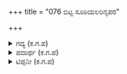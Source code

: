 +++
title = "076 ಬಿಟ್ಟ ಸೂಠಿಯಲರಿನೃಪರ"

+++

<details><summary>ಗದ್ಯ (ಕ.ಗ.ಪ) </summary>

76. ಮುಂದೆ ನುಗ್ಗಿದ ವೇಗದಲ್ಲಿ ಶತ್ರುರಾಜರನ್ನು ಅಟ್ಟಿಸಿಕೊಂಡು ಹೋಗಿ ಮುಂದಣ ಸಾಲನ್ನು ಒಡೆದು ಹಾಯ್ದು ಒಳಕ್ಕೆ ಪ್ರವೇಶಿಸಿ ಆನೆ ನುಗ್ಗಿದಂತೆ ಶತ್ರುಗಳ ಮೇಲೆ ಬಿದ್ದು ಸುತ್ತಾಡಿ ಹಿಟ್ಟುಗುಟ್ಟುತ್ತ ಹೆಣದ ಸಾಲುಗಳು ಒಟ್ಟೊಟ್ಟಿಗೆ ಬೀಳುತ್ತಿರಲು ರಣರಂಗದಲ್ಲಿ ಶತ್ರುಗಳನ್ನು ಅಟ್ಟಿ ಆಡಿಸಬಲ್ಲವನೇ ನಿಜವಾದ ರಾವುತ.
</details>

<details><summary>ಪದಾರ್ಥ (ಕ.ಗ.ಪ) </summary>

ಸೂಠಿ-ವೇಗ, ರಾವುತ-ಕುದುರೆ ಸವಾರ, ಅಶ್ವದಳದ ಸೈನಿಕ ?  
ಬಿಟ್ಟ ಸೂಠಿಯಲಿ-ನುಗ್ಗಿದ ವೇಗದಲ್ಲೇ, ಅರಿನೃಪರ-ಶತ್ರು ರಾಜರನ್ನು, ನೆರೆಯಟ್ಟಿ-ಚೆನ್ನಾಗಿ ಅಟ್ಟಿಸಿಕೊಂಡು ಹೋಗಿ, ಮುಂದಣಥಟ್ಟನು-ಸೇನೆಯ ಮುಂಭಾಗವನ್ನು, ಒಡೆಹಾಯ್ದ-ಸೀಳಿಕೊಂಡು ನುಗ್ಗಿ, ಅಹಿತ ಬಲದೊಳಗೆ-ಶತ್ರುಸೈನ್ಯದಲಿ, ಆನೆವರಿವವರಿದು-ಆನೆಯಂತೆ ಹರಿದಾಡಿ, ಹಿಟ್ಟುಗುಟ್ಟುತ-ಹಿಟ್ಟನ್ನು ಕುಟ್ಟಿದಂತೆ ವೈರಿಗಳನ್ನು ಹಾಕಿ ತುಳಿಯತ್ತ, ಹೆಣನ ಸಾಲುಗಳ ಒಟ್ಟು ಮೆರೆಯಲು-ಸಾಲು ಸಾಲಾಗಿ ಹೆಣಗಳ ರಾಶಿ ಕಣ್ಣಿಗೆ ಬೀಳುತ್ತಿರಲು, ಕಳನ ಚೌಕದಲ್ಲಿ-ರಣರಂಗದಲ್ಲಿ (ಶತ್ರುಗಳನ್ನು), ಅಟ್ಟಿಯಾಡಿಸಬಲ್ಲವನೆ-ಬೆನ್ನಟ್ಟಿ ಓಡಾಡಿಸ ಬಲ್ಲವನೆ, ರಾವುತನು-ಕುದುರೆಯ ಯೋಧ
</details>

<details><summary>ಟಿಪ್ಪನೀ (ಕ.ಗ.ಪ) </summary>

ವಿದುರ ನೀತಿಯಲ್ಲೂ ಈ ಪದ್ಯ ಬಂದಿದೆ   
ಉದ್ಯೋಗ ಪರ್ವ, ಸಂಧಿ 3, ಪದ್ಯ 104
</details>

